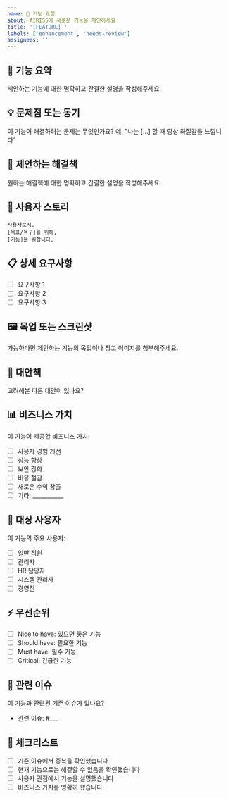 ```yaml
---
name: 🚀 기능 요청
about: AIRISS에 새로운 기능을 제안하세요
title: '[FEATURE] '
labels: ['enhancement', 'needs-review']
assignees: ''
---
```


## 🎯 기능 요약
제안하는 기능에 대한 명확하고 간결한 설명을 작성해주세요.

## 💡 문제점 또는 동기
이 기능이 해결하려는 문제는 무엇인가요? 
예: "나는 [...] 할 때 항상 좌절감을 느낍니다"

## 🔧 제안하는 해결책
원하는 해결책에 대한 명확하고 간결한 설명을 작성해주세요.

## 🎨 사용자 스토리
```
사용자로서,
[목표/욕구]를 위해,
[기능]을 원합니다.
```

## 📋 상세 요구사항
- [ ] 요구사항 1
- [ ] 요구사항 2
- [ ] 요구사항 3

## 🖼️ 목업 또는 스크린샷
가능하다면 제안하는 기능의 목업이나 참고 이미지를 첨부해주세요.

## 🔄 대안책
고려해본 다른 대안이 있나요?

## 📊 비즈니스 가치
이 기능이 제공할 비즈니스 가치:
- [ ] 사용자 경험 개선
- [ ] 성능 향상
- [ ] 보안 강화
- [ ] 비용 절감
- [ ] 새로운 수익 창출
- [ ] 기타: ___________

## 🎯 대상 사용자
이 기능의 주요 사용자:
- [ ] 일반 직원
- [ ] 관리자
- [ ] HR 담당자
- [ ] 시스템 관리자
- [ ] 경영진

## ⚡ 우선순위
- [ ] Nice to have: 있으면 좋은 기능
- [ ] Should have: 필요한 기능
- [ ] Must have: 필수 기능
- [ ] Critical: 긴급한 기능

## 🔗 관련 이슈
이 기능과 관련된 기존 이슈가 있나요?
- 관련 이슈: #___

## 📝 체크리스트
- [ ] 기존 이슈에서 중복을 확인했습니다
- [ ] 현재 기능으로는 해결할 수 없음을 확인했습니다
- [ ] 사용자 관점에서 기능을 설명했습니다
- [ ] 비즈니스 가치를 명확히 했습니다
